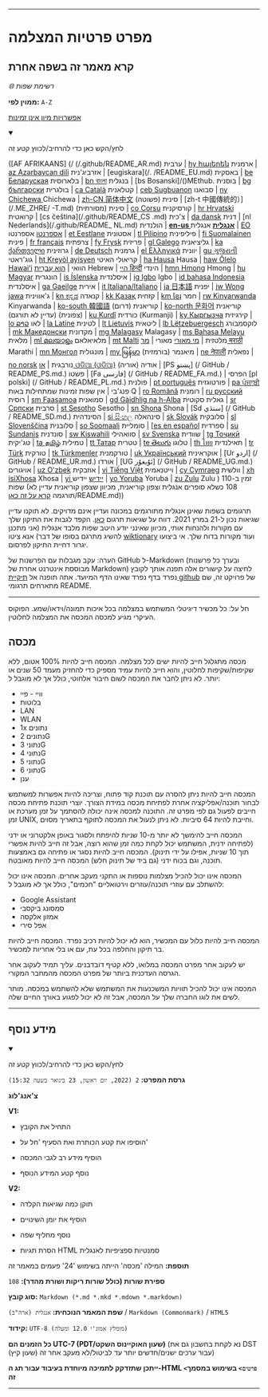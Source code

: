 
***

# מפרט פרטיות המצלמה

## קרא מאמר זה בשפה אחרת

_🌐 רשימת שפות_

**ממוין לפי:** `A-Z`

[אפשרויות מיון אינן זמינות](https://github.com/seanpm2001/Camera-privacy-specification/)

<details open><summary><p>לחץ/הקש כאן כדי להרחיב/לכווץ קטע זה</p></summary>

([AF AFRIKAANS] (/ (/.github/README_AR.md) ערבית | [hy հայերեն](/.github/README_HY.md) ארמנית | [az Azərbaycan dili](/.github/README_AZ.md) אזרביג'נית | [eugiskara](/. /README_EU.md) באסקית | [be Беларуская](/.github/README_BE.md) בלארוסית | [bn বাংলা](/.github/README_BN.md) בנגלית | [bs Bosanski]/()MEthub. בוסנית | [bg български](/.github/README_BG.md) בולגרית | [ca Català](/.github/README_CA.md) קטלאנית | [ceb Sugbuanon](/.github/README_CEB.md) סבואנו | [ny Chichewa ](/.github/README_NY.md) Chichewa | [zh-CN 简体中文](/.github/README_ZH-CN.md) סינית (פשוטה) | [zh-t 中國傳統的）](/.ME_ZHRE/ -T.md) סינית (מסורתית) | [co Corsu](/.github/README_CO.md) קורסיקנית | [hr Hrvatski](/.github/README_HR.md) קרואטית | [cs čeština](/.github/README_CS .md) צ'כית | [da dansk](README_DA.md) דנית | [nl Nederlands](/.github/README_ NL.md) הולנדית | [**en-us אנגלית**](/.github/README.md) אנגלית | [EO אספרנטו](/.github/README_EO.md) אספרנטו | [et Eestlane](/.github/README_ET.md) אסטונית | [tl Pilipino](/.github/README_TL.md) פיליפינית | [fi Suomalainen](/.github/README_FI.md) פינית | [fr français](/.github/README_FR.md) צרפתית | [fy Frysk](/.github/README_FY.md) פריזית | [gl Galego](/.github/README_GL.md) גליציאנית | [ka ქართველი](/.github/README_KA) גרוזינית | [de Deutsch](/.github/README_DE.md) גרמנית | [el Ελληνικά](/.github/README_EL.md) יוונית | [gu ગુજરાતી](/.github/README_GU.md) גוג'ראטי | [ht Kreyòl ayisyen](/.github/README_HT.md) קריאולי האיטי | [ha Hausa](/.github/README_HA.md) Hausa | [haw Ōlelo Hawaiʻi](/.github/README_HAW.md) הוואי | [הוא עִברִית](/.github/README_HE.md) Hebrew | [היי हिन्दी](/.github/README_HI.md) הינדי | [hmn Hmong](/.github/README_HMN.md) Hmong | [hu Magyar](/.github/README_HU.md) הונגרית | [is Íslenska](/.github/README_IS.md) איסלנדית | [ig Igbo](/.github/README_IG.md) Igbo | [id bahasa Indonesia](/.github/README_ID.md) איסלנדית | [ga Gaeilge](/.github/README_GA.md) אירית | [it Italiana/Italiano](/.github/README_IT.md) | [ja 日本語](/.github/README_JA.md) יפנית | [jw Wong jawa](/.github/README_JW.md) ג'אווינית | [kn ಕನ್ನಡ](/.github/README_KN.md) קנאדה | [kk Қазақ](/.github/README_KK.md) קזחית | [km ខ្មែរ](/.github/README_KM.md) חמר | [rw Kinyarwanda](/.github/README_RW.md) Kinyarwanda | [ko-south 韓國語](/.github/README_KO_SOUTH.md) קוריאנית (דרום) | [ko-north 문화어](README_KO_NORTH.md) קוריאנית (צפונית) (עדיין לא תורגם) | [ku Kurdî](/.github/README_KU.md) כורדית (Kurmanji) | [ky Кыргызча](/.github/README_KY.md) קירגיזית | [lo ລາວ](/.github/README_LO.md) לאו | [la Latine](/.github/README_LA.md) לטינית | [lt Lietuvis](/.github/README_LT.md) ליטאית | [lb Lëtzebuergesch](/.github/README_LB.md) לוקסמבורג | [mk Македонски](/.github/README_MK.md) מקדונית | [mg Malagasy](/.github/README_MG.md) Malagasy | [ms Bahasa Melayu](/.github/README_MS.md) מלאית | [ml മലയാളം](/.github/README_ML.md) מלאיאלאם | [mt Malti](/.github/README_MT.md) מלטזית | [מי מאורי](/.github/README_MI.md) מאורי | [מר मराठी](/.github/README_MR.md) Marathi | [mn Монгол](/.github/README_MN.md) מונגולית | [my မြန်မာ](/.github/README_MY.md) מיאנמר (בורמזית) | [ne नेपाली](/.github/README_NE.md) נפאלית | [no norsk](/.github/README_NO.md) נורבגית | [או ଓଡିଆ (ଓଡିଆ)](/.github/README_OR.md) אודיה (אוריה) | [PS پښتو] (/ GitHub / README_PS.md.) פשטו | [Fa فارسی] (/ GitHub / README_FA.md.) | הפרסי [pl polski] (/ GitHub / README_PL.md.) פולנית | [pt português](/.github/README_PT.md) פורטוגזית | [pa ਪੰਜਾਬੀ](/.github/README_PA.md) פנג'בי | אין שפות זמינות שמתחילות באות Q | [ro Română](/.github/README_RO.md) רומנית | [ru русский](/.github/README_RU.md) רוסית | [sm Faasamoa](/.github/README_SM.md) סמואנית | [gd Gàidhlig na h-Alba](/.github/README_GD.md) גאלית סקוטית | [sr Српски](/.github/README_SR.md) סרבית | [st Sesotho](/.github/README_ST.md) Sesotho | [sn Shona](/.github/README_SN.md) Shona | [Sd سنڌي] (/ GitHub / README_SD.md.) הסינדהית | [si සිංහල](/.github/README_SI.md) סינהאלה | [sk Slovák](/.github/README_SK.md) סלובקית | [sl Slovenščina](/.github/README_SL.md) סלובנית | [so Soomaali](/.github/README_SO.md) סומליית | [[es en español](/.github/README_ES.md) ספרדית | [su Sundanis](/.github/README_SU.md) סונדנית | [sw Kiswahili](/.github/README_SW.md) סוואהילי | [sv Svenska](/.github/README_SV.md) שוודית | [tg Тоҷикӣ](/.github/README_TG.md) טג'יקית | [ta தமிழ்](/.github/README_TA.md) טמילית | [tt Татар](/.github/README_TT.md) טטרית | [te తెలుగు](/.github/README_TE.md) טלוגו | [th ไทย](/.github/README_TH.md) תאילנדית | [tr Türk](/.github/README_TR.md) טורקית | [tk Türkmenler](/.github/README_TK.md) טורקמנית | [uk Український](/.github/README_UK.md) אוקראינית | [Ur اردو] (/ GitHub / README_UR.md.) אורדו | [UG ئۇيغۇر] (/ GitHub / README_UG.md.) אויגורים | [uz O'zbek](/.github/README_UZ.md) אוזבקית | [vi Tiếng Việt](/.github/README_VI.md) וייטנאמית | [cy Cymraeg](/.github/README_CY.md) וולשית | [xh isiXhosa](/.github/README_XH.md) Xhosa | [yi יידיש](/.github/README_YI.md) יידיש | [yo Yoruba](/.github/README_YO.md) Yoruba | [zu Zulu](/.github/README_ZU.md) Zulu ) זמין ב-110 שפות (108 כשלא סופרים אנגלית וצפון קוריאנית, מכיוון שצפון קוריאנית עדיין לא תורגמה [קרא על זה כאן](/OldVersions/Korean(North) )/README.md))

תרגומים בשפות שאינן אנגלית מתורגמים במכונה ועדיין אינם מדויקים. לא תוקנו עדיין שגיאות נכון ל-21 במרץ 2021. דווח על שגיאות תרגום [כאן](https://github.com/seanpm2001/SeansLifeArchive_Extras_Wikipedia/issues/). הקפד לגבות את התיקון שלך עם מקורות ולהנחות אותי, מכיוון שאינני יודע היטב שפות מלבד אנגלית (אני מתכנן להשיג מתרגם בסופו של דבר) אנא ציטו [wiktionary](https://en.wiktionary.org) ועוד מקורות בדוח שלך. אי ביצועו יגרור דחיית התיקון לפרסום.

הערה: עקב מגבלות עם הפרשנות של GitHub ל-Markdown (ובערך כל פרשנות מבוססת אינטרנט אחרת של Markdown) לחיצה על קישורים אלה תפנה אותך לקובץ נפרד בדף נפרד שאינו הדף המיועד. אתה תופנה אל [תיקיית github](/.github/) של פרויקט זה, שם מתארחים תרגומי README.

</details>

---

חל על: כל מכשיר דיגיטלי המשתמש במצלמה בכל איכות תמונה/וידאו/שמע. הפוקוס העיקרי מגיע למכסה המכסה את המצלמה לחלוטין.

## מכסה

מכסה מתגלגל חייב להיות ישים לכל מצלמה. המכסה חייב להיות 100% אטום, ללא שקיפות/שקיפות לחלוטין, והוא חייב להיות עמיד מספיק כדי להחזיק מעמד 50 שנים או יותר. לא ניתן לחבר את המכסה לשום חיבור אלחוטי, כולל אך לא מוגבל ל:

- וויי - פיי
- בלוטות
- LAN
- WLAN
- 1x נתונים
- נתונים 2G
- נתוני 3G
- נתוני 4G
- נתוני 5G
- נתוני 6G
- ענן

המכסה חייב להיות ניתן להסרה עם תוכנת קוד פתוח, וצריכה להיות אפשרות למשתמש לבחור תוכנה/אפליקציה אחרת לפתיחת מכסה במידת הצורך. יוצרי תוכנת פתיחת מכסה חייבים לפעול גם לפי מפרט זה. התוכנה למכסה אינה יכולה להסתמך על זמן מערכת או זמן UNIX, וחייבת להיות 64 סיביות. לא ניתן לנעול את המכסה לתוקף בתאריך מסוים.

המכסה חייב להימשך לא יותר מ-10 שניות להיפתח ולסגור באופן אלקטרוני או ידני (לפתיחה ידנית, המשתמש יכול לקחת כמה זמן שהוא רוצה, אבל זה חייב להיות אפשרי תוך 10 שניות, אפילו על ידי תינוק). המכסה חייב להיות נסגר או פתיחה גם באמצעות תוכנה, וגם בכוח ידני (גם ביד של תינוק חלש) המכסה חייב להיות מאובטח.

המכסה אינו יכול להכיל מצלמות נוספות או התקני מעקב אחרים. המכסה אינו יכול להשתלב עם עוזרי תוכנה/עוזרים וירטואליים "חכמים", כולל אך לא מוגבל ל:

* Google Assistant
* סמסונג ביקסבי
* אמזון אלקסה
* אפל סירי

המכסה חייב להיות כלול עם המכשיר, הוא לא יכול להיות רכיב נפרד. המכסה חייב להיות בר תיקון והחלפה בכל עת, עם או בלי אחריות למכשיר.

יש לעקוב אחר מפרט המכסה במלואו, ללא קטיף דובדבנים. עליך תמיד לעקוב אחר הגרסה העדכנית ביותר של מפרט המכסה מהמחבר המקורי.

המכסה אינו יכול להכיל תוויות המשכנעות את המשתמש שלא להשתמש במכסה. מותר לשים את לוגו החברה שלך על המכסה, אבל זה לא יכול לפגוע באורך החיים שלה.

***

## מידע נוסף

<details open><summary><p>לחץ/הקש כאן כדי להרחיב/לכווץ קטע זה</p></summary>

**גרסת המפרט:** `2 (2022, יום ראשון, 23 בינואר בשעה 15:32)`

**צ'אנג'לוג**

**V1:**

- התחיל את הקובץ

- הוסיפו את קטע הכותרת ואת הסעיף 'חל על'

- הוסיף מידע רב לגבי המכסה

- נוסף קטע המידע הנוסף

**V2:**

- תוקן כמה שגיאות הקלדה

- הוסיף את יומן השינויים

- נוסף מחליף שפה

- הסרת תגיות HTML סמנטיות ספציפיות לאנגלית

**תוספת:** המילה 'מכסה' הייתה בשימוש '24' פעמים במאמר זה

**ספירת שורות (כולל שורות ריקות ושורת מהדר):** `108`

**סוג קובץ:** `Markdown (*.md *.mkd *.mdown *.markdown)`

**שפת המאמר הנוכחית:** `אנגלית (ארה"ב)` / `Markdown (Commonmark)` / `HTML5`

**קידוד:** `UTF-8 (מומלץ אמוג'י 12.0 ומעלה)`

**כל הזמנים הם UTC-7 (PDT/שעון האוקיינוס ​​השקט)** (נא לקחת בחשבון גם את DST (שעון קיץ) עבור ערכים ישנים/חדשים יותר עד לביטול/לא מעקב אחר זה)

**ייתכן שתזדקק לתמיכה מיוחדת בעיבוד עבור תג ה-HTML `<פרטים>` בשימוש במסמך זה**

</details>

***
